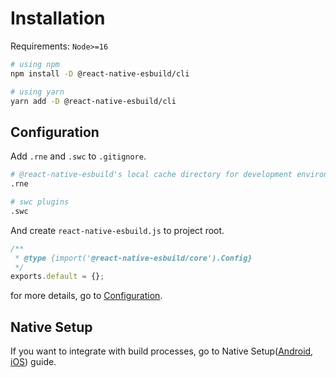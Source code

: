 # Installation

Requirements: `Node>=16`

```bash
# using npm
npm install -D @react-native-esbuild/cli

# using yarn
yarn add -D @react-native-esbuild/cli
```

## Configuration

Add `.rne` and `.swc` to `.gitignore`.

```sh
# @react-native-esbuild's local cache directory for development environment
.rne

# swc plugins
.swc
```

And create `react-native-esbuild.js` to project root.

```js
/**
 * @type {import('@react-native-esbuild/core').Config}
 */
exports.default = {};
```

for more details, go to [Configuration](/configuration/basic-configuration).

## Native Setup

If you want to integrate with build processes, go to Native Setup([Android](/native-setup/android), [iOS](/native-setup/ios)) guide.
